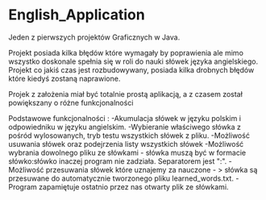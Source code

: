 # English_Application
 
Jeden z pierwszych projektów Graficznych w Java.


Projekt posiada kilka błędów które wymagały by poprawienia ale mimo
wszystko doskonale spełnia się w roli do nauki słówek języka angielskiego.
Projekt co jakiś czas jest rozbudowywany, posiada kilka drobnych błędów które kiedyś zostaną naprawione. 

Projek z założenia miał być totalnie prostą aplikacją, a z czasem został powiększany o różne funkcjonalności

Podstawowe funkcjonalności :
-Akumulacja słówek w języku polskim i odpowiedniku w języku angielskim.
-Wybieranie właściwego słówka z pośród wylosowanych, tryb testu wszystkich słówek z pliku.
-Możliwość usuwania słówek oraz podejrzenia listy wszystkich słówek 
-Możliwość wybrania dowolnego pliku ze słówkami - słówka muszą być w formacie słówko:słówko inaczej program nie zadziała. Separatorem jest ":".
-Możliwość przesuwania słówek które uznajemy za nauczone - > słówka są przesuwane do automatycznie tworzonego pliku learned_words.txt.
-Program zapamiętuje ostatnio przez nas otwarty plik ze słówkami.

